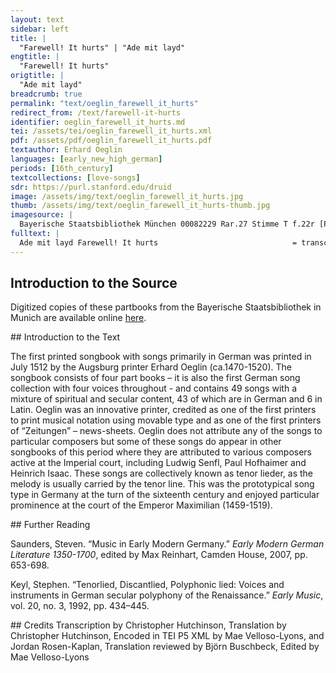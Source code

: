 ```yaml
---
layout: text
sidebar: left
title: |
  "Farewell! It hurts" | "Ade mit layd"
engtitle: |
  "Farewell! It hurts"
origtitle: |
  "Ade mit layd"
breadcrumb: true
permalink: "text/oeglin_farewell_it_hurts"
redirect_from: /text/farewell-it-hurts
identifier: oeglin_farewell_it_hurts.md
tei: /assets/tei/oeglin_farewell_it_hurts.xml
pdf: /assets/pdf/oeglin_farewell_it_hurts.pdf
textauthor: Erhard Oeglin
languages: [early_new_high_german]
periods: [16th_century]
textcollections: [love-songs]
sdr: https://purl.stanford.edu/druid 
image: /assets/img/text/oeglin_farewell_it_hurts.jpg
thumb: /assets/img/text/oeglin_farewell_it_hurts-thumb.jpg
imagesource: |
  Bayerische Staatsbibliothek München 00082229 Rar.27 Stimme T f.22r [Public Domain]
fulltext: |
  Ade mit layd Farewell! It hurts                              = transcription  = translation     
--- 
```

## Introduction to the Source 
<p>Digitized copies of these partbooks from the Bayerische Staatsbibliothek in Munich are available online <a href="https://stimmbuecher.digitale-sammlungen.de//view?id=bsb00082229">here</a>.</p>
## Introduction to the Text 
<p>The first printed songbook with songs primarily in German was printed in July 1512 by the Augsburg printer Erhard Oeglin (ca.1470-1520). The songbook consists of four part books – it is also the first German song collection with four voices throughout - and contains 49 songs with a mixture of spiritual and secular content, 43 of which are in German and 6 in Latin. Oeglin was an innovative printer, credited as one of the first printers to print musical notation using movable type and as one of the first printers of “Zeitungen” – news-sheets. Oeglin does not attribute any of the songs to particular composers but some of these songs do appear in other songbooks of this period where they are attributed to various composers active at the Imperial court, including Ludwig Senfl, Paul Hofhaimer and Heinrich Isaac. These songs are collectively known as tenor lieder, as the melody is usually carried by the tenor line. This was the prototypical song type in Germany at the turn of the sixteenth century and enjoyed particular prominence at the court of the Emperor Maximilian (1459-1519).</p>
## Further Reading 
<p>Saunders, Steven. “Music in Early Modern Germany.” <em>Early Modern German Literature 1350-1700</em>, edited by Max Reinhart, Camden House, 2007, pp. 653-698.</p> <p>Keyl, Stephen. “Tenorlied, Discantlied, Polyphonic lied: Voices and instruments in German secular polyphony of the Renaissance.” <em>Early Music</em>, vol. 20, no. 3, 1992, pp. 434–445.</p>
## Credits
Transcription by Christopher Hutchinson, Translation by Christopher Hutchinson, Encoded in TEI P5 XML by Mae Velloso-Lyons,  and Jordan Rosen-Kaplan, Translation reviewed by Björn Buschbeck, Edited by Mae Velloso-Lyons
